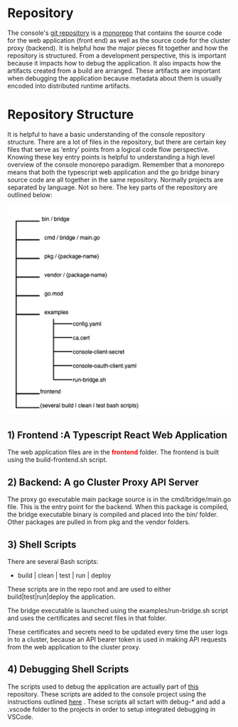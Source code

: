 # Repository

The console's [git repository](https://github.com/openshift/console) is a [monorepo](https://en.wikipedia.org/wiki/Monorepo) that contains the source code for the web application (front end) as well as the source code for the cluster proxy (backend). It is helpful how the major pieces fit together and how the repository is structured. From a development perspective, this is important because it impacts how to debug the application. It also impacts how the artifacts created from a build are arranged. These artifacts are important when debugging the application because metadata about them is usually encoded into distributed runtime artifacts. 

# Repository Structure

It is helpful to have a basic understanding of the console repository structure. There are a lot of files in the repository, but there are certain key files that serve as ‘entry’ points from a logical code flow perspective. Knowing these key entry points is helpful to understanding a high level overview of the console monorepo paradigm. Remember that a monorepo means that both the typescript web application and the go bridge binary source code are all together in the same repository. Normally projects are separated by language. Not so here. The key parts of the repository are outlined below:

![repository-structure](images/repository-structure.jpg)

## 1) Frontend :A Typescript React Web Application
The web application files are in the **<span style = "color:red;">frontend</span>** folder. The frontend is built using the build-frontend.sh script.

## 2) Backend: A go Cluster Proxy API Server
The proxy go executable main package source is in the cmd/bridge/main.go file. This is the entry point for the backend. When this package is compiled, the bridge executable binary is compiled and placed into the bin/ folder. Other packages are pulled in from pkg and the vendor folders.


## 3) Shell Scripts
There are several Bash scripts: 
- build | clean | test | run | deploy 

These scripts are in the repo root and are used to either build|test|run|deploy the application.

The bridge executable is launched using the examples/run-bridge.sh script and uses the certificates and secret files in that folder. 

These certificates and secrets need to be updated every time the user logs in to a cluster, because an API bearer token is used in making API requests from the web application to the cluster proxy.

## 4) Debugging Shell Scripts
The scripts used to debug the application are actually part of [this](https://github.com/mitchharpur/openshift-console-debugging) repository. These scripts are added to the console project using the instructions outlined [here](https://github.com/mitchharpur/openshift-console-debugging/tree/master/docs/debugging) . These scripts all sctart with debug-* and add a .vscode folder to the projects in order to setup integrated debugging in VSCode.